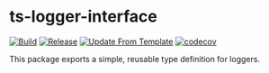 # ts-logger-interface
[![Build](https://github.com/infra-blocks/ts-logger-interface/actions/workflows/build.yml/badge.svg)](https://github.com/infra-blocks/ts-logger-interface/actions/workflows/build.yml)
[![Release](https://github.com/infra-blocks/ts-logger-interface/actions/workflows/release.yml/badge.svg)](https://github.com/infra-blocks/ts-logger-interface/actions/workflows/release.yml)
[![Update From Template](https://github.com/infra-blocks/ts-logger-interface/actions/workflows/update-from-template.yml/badge.svg)](https://github.com/infra-blocks/ts-logger-interface/actions/workflows/update-from-template.yml)
[![codecov](https://codecov.io/gh/infra-blocks/ts-logger-interface/graph/badge.svg?token=21U1MLY7KA)](https://codecov.io/gh/infra-blocks/ts-logger-interface)

This package exports a simple, reusable type definition for loggers.
